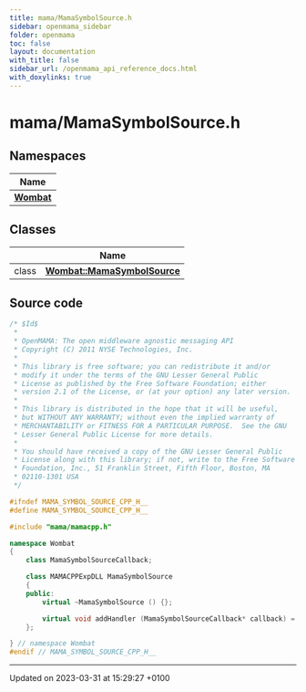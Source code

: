 ```yaml
---
title: mama/MamaSymbolSource.h
sidebar: openmama_sidebar
folder: openmama
toc: false
layout: documentation
with_title: false
sidebar_url: /openmama_api_reference_docs.html
with_doxylinks: true
---
```


# mama/MamaSymbolSource.h



## Namespaces

| Name           |
| -------------- |
| **[Wombat](namespaceWombat.html)**  |

## Classes

|                | Name           |
| -------------- | -------------- |
| class | **[Wombat::MamaSymbolSource](classWombat_1_1MamaSymbolSource.html)**  |




## Source code

```cpp
/* $Id$
 *
 * OpenMAMA: The open middleware agnostic messaging API
 * Copyright (C) 2011 NYSE Technologies, Inc.
 *
 * This library is free software; you can redistribute it and/or
 * modify it under the terms of the GNU Lesser General Public
 * License as published by the Free Software Foundation; either
 * version 2.1 of the License, or (at your option) any later version.
 *
 * This library is distributed in the hope that it will be useful,
 * but WITHOUT ANY WARRANTY; without even the implied warranty of
 * MERCHANTABILITY or FITNESS FOR A PARTICULAR PURPOSE.  See the GNU
 * Lesser General Public License for more details.
 *
 * You should have received a copy of the GNU Lesser General Public
 * License along with this library; if not, write to the Free Software
 * Foundation, Inc., 51 Franklin Street, Fifth Floor, Boston, MA
 * 02110-1301 USA
 */

#ifndef MAMA_SYMBOL_SOURCE_CPP_H__
#define MAMA_SYMBOL_SOURCE_CPP_H__

#include "mama/mamacpp.h"

namespace Wombat 
{
    class MamaSymbolSourceCallback;  

    class MAMACPPExpDLL MamaSymbolSource
    {
    public:
        virtual ~MamaSymbolSource () {};

        virtual void addHandler (MamaSymbolSourceCallback* callback) = 0;
    };

} // namespace Wombat
#endif // MAMA_SYMBOL_SOURCE_CPP_H__
```


-------------------------------

Updated on 2023-03-31 at 15:29:27 +0100
